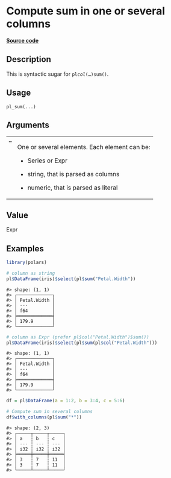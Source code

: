 

# Compute sum in one or several columns

[**Source code**](https://github.com/pola-rs/r-polars/tree/5765842071140bd7a822ebb4fd6b0ab652d73f0d/R/functions__lazy.R#L459)

## Description

This is syntactic sugar for <code>pl$col(…)$sum()</code>.

## Usage

<pre><code class='language-R'>pl_sum(...)
</code></pre>

## Arguments

<table>
<tr>
<td style="white-space: nowrap; font-family: monospace; vertical-align: top">
<code id="pl_sum_:_...">…</code>
</td>
<td>

One or several elements. Each element can be:

<ul>
<li>

Series or Expr

</li>
<li>

string, that is parsed as columns

</li>
<li>

numeric, that is parsed as literal

</li>
</ul>
</td>
</tr>
</table>

## Value

Expr

## Examples

``` r
library(polars)

# column as string
pl$DataFrame(iris)$select(pl$sum("Petal.Width"))
```

    #> shape: (1, 1)
    #> ┌─────────────┐
    #> │ Petal.Width │
    #> │ ---         │
    #> │ f64         │
    #> ╞═════════════╡
    #> │ 179.9       │
    #> └─────────────┘

``` r
# column as Expr (prefer pl$col("Petal.Width")$sum())
pl$DataFrame(iris)$select(pl$sum(pl$col("Petal.Width")))
```

    #> shape: (1, 1)
    #> ┌─────────────┐
    #> │ Petal.Width │
    #> │ ---         │
    #> │ f64         │
    #> ╞═════════════╡
    #> │ 179.9       │
    #> └─────────────┘

``` r
df = pl$DataFrame(a = 1:2, b = 3:4, c = 5:6)

# Compute sum in several columns
df$with_columns(pl$sum("*"))
```

    #> shape: (2, 3)
    #> ┌─────┬─────┬─────┐
    #> │ a   ┆ b   ┆ c   │
    #> │ --- ┆ --- ┆ --- │
    #> │ i32 ┆ i32 ┆ i32 │
    #> ╞═════╪═════╪═════╡
    #> │ 3   ┆ 7   ┆ 11  │
    #> │ 3   ┆ 7   ┆ 11  │
    #> └─────┴─────┴─────┘

